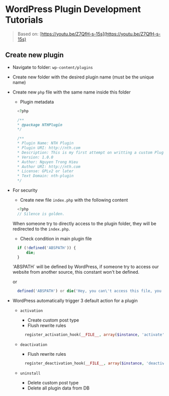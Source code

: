 # WordPress Plugin Development Tutorials

> Based on: [https://youtu.be/Z7QfH-s-15s](https://youtu.be/Z7QfH-s-15s)

## Create new plugin

- Navigate to folder: `wp-content/plugins`
- Create new folder with the desired plugin name (must be the unique name)
- Create new `php` file with the same name inside this folder

  - Plugin metadata

  ```php
    <?php

    /**
    * @package NTHPlugin
    */

    /**
    * Plugin Name: NTH Plugin
    * Plugin URI: http://nth.com
    * Description: This is my first attempt on writting a custom Plugin. <strong>Trong Hieu</strong>
    * Version: 1.0.0
    * Author: Nguyen Trong Hieu
    * Author URI: http://nth.com
    * License: GPLv2 or later
    * Text Domain: nth-plugin
    */
  ```

- For security

  - Create new file `index.php` with the following content

  ```php
    <?php
    // Silence is golden.
  ```

  When someone try to directly access to the plugin folder, they will be redirected to the `index.php`.

  - Check condition in main plugin file

  ```php
    if (!defined('ABSPATH')) {
        die;
    }
  ```

  'ABSPATH` will be defined by WordPress, if someone try to access our website
  from another source, this constant won't be defined.

  or

  ```php
    defined('ABSPATH') or die('Hey, you can\'t access this file, you silly human!');
  ```

- WordPress automatically trigger 3 default action for a plugin

  - `activation`

    - Create custom post type
    - Flush rewrite rules

    ```php
      register_activation_hook(__FILE__, array($instance, 'activate'));
    ```

  - `deactivation`

    - Flush rewrite rules

    ```php
      register_deactivation_hook(__FILE__, array($instance, 'deactivate'));
    ```

  - `uninstall`
    - Delete custom post type
    - Delete all plugin data from DB
